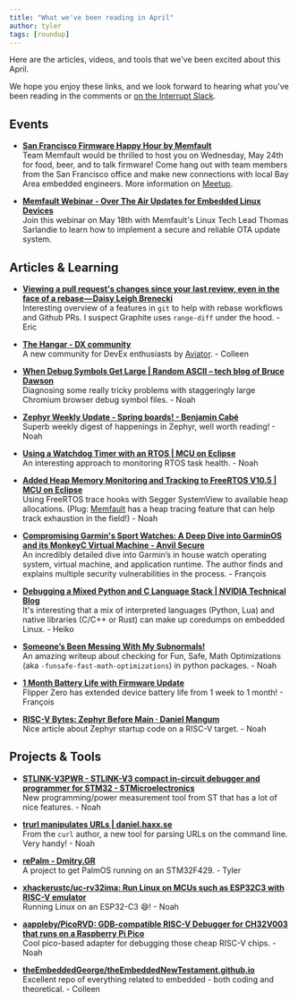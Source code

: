 ```yaml
---
title: "What we've been reading in April"
author: tyler
tags: [roundup]
---
```


<!-- excerpt start -->

Here are the articles, videos, and tools that we've been excited about this
April. 

<!-- excerpt end -->

We hope you enjoy these links, and we look forward to hearing what you've been
reading in the comments or [on the Interrupt Slack](https://interrupt-slack.herokuapp.com/).

## Events

- [**San Francisco Firmware Happy Hour by Memfault**](https://www.meetup.com/san-francisco-firmware-and-embedded-systems-meetup/events/293278562/)<br>
Team Memfault would be thrilled to host you on Wednesday, May 24th for food, beer, and to talk firmware! Come hang out with team members from the San Francisco office and make new connections with local Bay Area embedded engineers. More information on [Meetup](https://www.meetup.com/san-francisco-firmware-and-embedded-systems-meetup/events/293278562/).

- [**Memfault Webinar - Over The Air Updates for Embedded Linux Devices**](https://go.memfault.com/over-the-air-updates-embedded-linux-devices?utm_campaign=OTA%20for%20Linux&utm_source=Website&utm_medium=banner)<br>
Join this webinar on May 18th with Memfault's Linux Tech Lead Thomas Sarlandie to learn how to implement a secure and reliable OTA update system. 


## Articles & Learning

- [**Viewing a pull request's changes since your last review, even in the face of a rebase — Daisy Leigh Brenecki**](https://daisy.wtf/writing/github-changes-since-last-review/)<br>
Interesting overview of a features in `git` to help with rebase workflows and Github PRs. I suspect Graphite uses `range-diff` under the hood. -Eric

- [**The Hangar - DX community**](https://dx.community/)<br>
 A new community for DevEx enthusiasts by [Aviator](https://www.aviator.co/). - Colleen

- [**When Debug Symbols Get Large | Random ASCII – tech blog of Bruce Dawson**](https://randomascii.wordpress.com/2023/03/08/when-debug-symbols-get-large/)<br>
Diagnosing some really tricky problems with staggeringly large Chromium browser debug symbol files. - Noah

- [**Zephyr Weekly Update - Spring boards! - Benjamin Cabé**](https://blog.benjamin-cabe.com/2023/04/07/zephyr-weekly-update-spring-boards)<br>
Superb weekly digest of happenings in Zephyr, well worth reading! - Noah

- [**Using a Watchdog Timer with an RTOS | MCU on Eclipse**](https://mcuoneclipse.com/2023/03/26/using-a-watchdog-timer-with-an-rtos/)<br>
An interesting approach to monitoring RTOS task health. - Noah

- [**Added Heap Memory Monitoring and Tracking to FreeRTOS V10.5 | MCU on Eclipse**](https://mcuoneclipse.com/2023/04/15/added-heap-memory-tracking-to-freertos-v10-5-1-using-systemview/)<br>
Using FreeRTOS trace hooks with Segger SystemView to available heap allocations. (Plug: [Memfault](https://docs.memfault.com/docs/mcu/heap-stats/) has a heap tracing feature that can help track exhaustion in the field!) - Noah

- [**Compromising Garmin's Sport Watches: A Deep Dive into GarminOS and its MonkeyC Virtual Machine - Anvil Secure**](https://www.anvilsecure.com/blog/compromising-garmins-sport-watches-a-deep-dive-into-garminos-and-its-monkeyc-virtual-machine.html)<br>
An incredibly detailed dive into Garmin’s in house watch operating system, virtual machine, and application runtime. The author finds and explains multiple security vulnerabilities in the process. - François

- [**Debugging a Mixed Python and C Language Stack | NVIDIA Technical Blog**](https://developer.nvidia.com/blog/debugging-mixed-python-and-c-language-stack/)<br>
It's interesting that a mix of interpreted languages (Python, Lua) and native libraries (C/C++ or Rust) can make up coredumps on embedded Linux. - Heiko

- [**Someone’s Been Messing With My Subnormals!**](https://moyix.blogspot.com/2022/09/someones-been-messing-with-my-subnormals.html?m=1)<br>
An amazing writeup about checking for Fun, Safe, Math Optimizations (aka `-funsafe-fast-math-optimizations`) in python packages. - Noah

- [**1 Month Battery Life with Firmware Update**](https://blog.flipperzero.one/1-month-battery-life-with-firmware-update/)<br>
Flipper Zero has extended device battery life from 1 week to 1 month! - François

- [**RISC-V Bytes: Zephyr Before Main · Daniel Mangum**](https://danielmangum.com/posts/risc-v-bytes-zephyr-before-main/)<br>
Nice article about Zephyr startup code on a RISC-V target. - Noah


## Projects & Tools

- [**STLINK-V3PWR - STLINK-V3 compact in-circuit debugger and programmer for STM32 - STMicroelectronics**](https://www.st.com/en/development-tools/stlink-v3pwr.html)<br>
New programming/power measurement tool from ST that has a lot of nice features. - Noah

- [**trurl manipulates URLs | daniel.haxx.se**](https://daniel.haxx.se/blog/2023/04/03/introducing-trurl/)<br>
From the `curl` author, a new tool for parsing URLs on the command line. Very handy! - Noah

- [**rePalm - Dmitry.GR**](http://dmitry.gr/?r=05.Projects&proj=27.%20rePalm)<br>
A project to get PalmOS running on an STM32F429. - Tyler

- [**xhackerustc/uc-rv32ima: Run Linux on MCUs such as ESP32C3 with RISC-V emulator**](https://github.com/xhackerustc/uc-rv32ima)<br>
Running Linux on an ESP32-C3 :smile:! - Noah

- [**aappleby/PicoRVD: GDB-compatible RISC-V Debugger for CH32V003 that runs on a Raspberry Pi Pico**](https://github.com/aappleby/PicoRVD)<br>
Cool pico-based adapter for debugging those cheap RISC-V chips. - Noah

- [**theEmbeddedGeorge/theEmbeddedNewTestament.github.io**](https://github.com/theEmbeddedGeorge/theEmbeddedNewTestament.github.io)<br>
Excellent repo of everything related to embedded - both coding and theoretical. - Colleen


